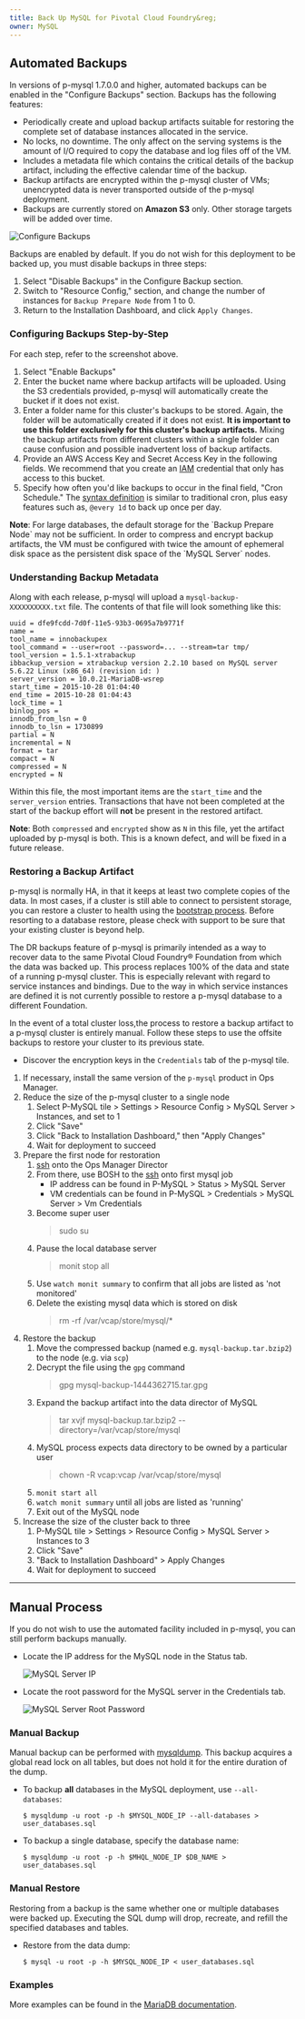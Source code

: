 ```yaml
---
title: Back Up MySQL for Pivotal Cloud Foundry&reg;
owner: MySQL
---
```


## <a id="automated-backups"></a>Automated Backups ##

In versions of p-mysql 1.7.0.0 and higher, automated backups can be enabled in the "Configure Backups" section. Backups has the following features:

- Periodically create and upload backup artifacts suitable for restoring the complete set of database instances allocated in the service.
- No locks, no downtime. The only affect on the serving systems is the amount of I/O required to copy the database and log files off of the VM.
- Includes a metadata file which contains the critical details of the backup artifact, including the effective calendar time of the backup.
- Backup artifacts are encrypted within the p-mysql cluster of VMs; unencrypted data is never transported outside of the p-mysql deployment.
- Backups are currently stored on **Amazon S3** only. Other storage targets will be added over time.

![Configure Backups](configure-backups.png)

Backups are enabled by default. If you do not wish for this deployment to be backed up, you must disable backups in three steps:

1. Select "Disable Backups" in the Configure Backup section.
1. Switch to "Resource Config," section, and change the number of instances for `Backup Prepare Node` from 1 to 0.
1. Return to the Installation Dashboard, and click `Apply Changes`.

### <a id="configuring-step-by-step"></a>Configuring Backups Step-by-Step ###

For each step, refer to the screenshot above.

1. Select "Enable Backups"
1. Enter the bucket name where backup artifacts will be uploaded. Using the S3 credentials provided, p-mysql will automatically create the bucket if it does not exist.
1. Enter a folder name for this cluster's backups to be stored. Again, the folder will be automatically created if it does not exist. **It is important to use this folder exclusively for this cluster's backup artifacts.** Mixing the backup artifacts from different clusters within a single folder can cause confusion and possible inadvertent loss of backup artifacts.
1. Provide an AWS Access Key and Secret Access Key in the following fields. We recommend that you create an [IAM](https://aws.amazon.com/iam/) credential that only has access to this bucket.
1. Specify how often you'd like backups to occur in the final field, "Cron Schedule." The [syntax definition](http://godoc.org/github.com/robfig/cron) is similar to traditional cron, plus easy features such as, `@every 1d` to back up once per day.

<p class="note"><strong>Note</strong>: For large databases, the default storage for the `Backup Prepare Node` may not be sufficient. In order to compress and encrypt backup artifacts, the VM must be configured with twice the amount of ephemeral disk space as the persistent disk space of the `MySQL Server` nodes.</p>

### <a id="understanding-metadata"></a>Understanding Backup Metadata ###

Along with each release, p-mysql will upload a `mysql-backup-XXXXXXXXXX.txt` file. The contents of that file will look something like this:

```
uuid = dfe9fcdd-7d0f-11e5-93b3-0695a7b9771f
name =
tool_name = innobackupex
tool_command = --user=root --password=... --stream=tar tmp/
tool_version = 1.5.1-xtrabackup
ibbackup_version = xtrabackup version 2.2.10 based on MySQL server 5.6.22 Linux (x86_64) (revision id: )
server_version = 10.0.21-MariaDB-wsrep
start_time = 2015-10-28 01:04:40
end_time = 2015-10-28 01:04:43
lock_time = 1
binlog_pos =
innodb_from_lsn = 0
innodb_to_lsn = 1730899
partial = N
incremental = N
format = tar
compact = N
compressed = N
encrypted = N
```

Within this file, the most important items are the `start_time` and the `server_version` entries. Transactions that have not been completed at the start of the backup effort will **not** be present in the restored artifact.

**Note**: Both `compressed` and `encrypted` show as `N` in this file, yet the artifact uploaded by p-mysql is both. This is a known defect, and will be fixed in a future release.

### <a id="restoring"></a>Restoring a Backup Artifact ###

p-mysql is normally HA, in that it keeps at least two complete copies of the data. In most cases, if a cluster is still able to connect to persistent storage, you can restore a cluster to health using the [bootstrap process](bootstrapping.html). Before resorting to a database restore, please check with support to be sure that your existing cluster is beyond help.

The DR backups feature of p-mysql is primarily intended as a way to recover data to the same Pivotal Cloud Foundry&reg; Foundation from which the data was backed up. This process replaces 100% of the data and state of a running p-mysql cluster. This is especially relevant with regard to service instances and bindings. Due to the way in which service instances are defined it is not currently possible to restore a p-mysql database to a different Foundation.

In the event of a total cluster loss,the process to restore a backup artifact to a p-mysql cluster is entirely manual. Follow these steps to use the offsite backups to restore your cluster to its previous state.

- Discover the encryption keys in the `Credentials` tab of the p-mysql tile.

1. If necessary, install the same version of the `p-mysql` product in Ops Manager.
1. Reduce the size of the p-mysql cluster to a single node
    1. Select P-MySQL tile > Settings > Resource Config > MySQL Server > Instances, and set to 1
    1. Click "Save"
    1. Click "Back to Installation Dashboard," then "Apply Changes"
    1. Wait for deployment to succeed
1. Prepare the first node for restoration
    1. [ssh](https://docs.pivotal.io/pivotalcf/customizing/trouble-advanced.html#ssh) onto the Ops Manager Director
    1. From there, use BOSH to the [ssh](https://docs.pivotal.io/pivotalcf/customizing/trouble-advanced.html#bosh-ssh) onto first mysql job
        - IP address can be found in P-MySQL > Status > MySQL Server
        - VM credentials can be found in  P-MySQL > Credentials > MySQL Server > Vm Credentials
    1. Become super user
        > sudo su
    1. Pause the local database server
       > monit stop all
    1. Use `watch monit summary` to confirm that all jobs are listed as 'not monitored'
    1. Delete the existing mysql data which is stored on disk
       > rm -rf /var/vcap/store/mysql/*
1. Restore the backup
    1. Move the compressed backup (named e.g. `mysql-backup.tar.bzip2`) to the node (e.g. via `scp`)
    1. Decrypt the file using the `gpg` command
       > gpg mysql-backup-1444362715.tar.gpg
    1. Expand the backup artifact into the data director of MySQL
       > tar xvjf mysql-backup.tar.bzip2 --directory=/var/vcap/store/mysql
    1. MySQL process expects data directory to be owned by a particular user
       > chown -R vcap:vcap /var/vcap/store/mysql
    1. `monit start all`
    1. `watch monit summary` until all jobs are listed as 'running'
    1. Exit out of the MySQL node
1. Increase the size of the cluster back to three
    1. P-MySQL tile > Settings > Resource Config > MySQL Server > Instances to 3
    1. Click "Save"
    1. "Back to Installation Dashboard" > Apply Changes
    1. Wait for deployment to succeed


---

## <a id="manual-process"></a>Manual Process ##

If you do not wish to use the automated facility included in p-mysql, you can still perform backups manually.

- Locate the IP address for the MySQL node in the Status tab.

  ![MySQL Server IP](mysql-server-ip.png)

- Locate the root password for the MySQL server in the Credentials tab.

  ![MySQL Server Root Password](mysql-root-password.png)

### <a id="manual-backup"></a>Manual Backup ###

  Manual backup can be performed with [mysqldump](https://mariadb.com/kb/en/mariadb/mysqldump/).
  This backup acquires a global read lock on all tables, but does not hold it for the entire duration of the dump.

  - To backup **all** databases in the MySQL deployment, use `--all-databases`:

    ```
    $ mysqldump -u root -p -h $MYSQL_NODE_IP --all-databases > user_databases.sql
    ```

  - To backup a single database, specify the database name:

    ```
    $ mysqldump -u root -p -h $MHQL_NODE_IP $DB_NAME > user_databases.sql
    ```

### <a id="manual-restore"></a>Manual Restore ###

  Restoring from a backup is the same whether one or multiple databases were backed up.
  Executing the SQL dump will drop, recreate, and refill the specified databases and tables.

  - Restore from the data dump:

    ```
    $ mysql -u root -p -h $MYSQL_NODE_IP < user_databases.sql
    ```

### <a id="examples"></a>Examples ###

  More examples can be found in the [MariaDB documentation](http://mariadb.com/kb/en/mariadb/mysqldump/#examples).

